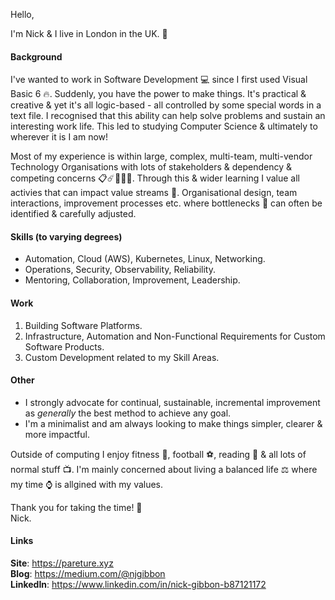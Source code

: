 Hello,

I'm Nick & I live in London in the UK. :city_sunrise:

#### Background
I've wanted to work in Software Development :computer: since I first used Visual Basic 6 🔥. Suddenly, you have the power to make things. It's practical & creative & yet it's all logic-based - all controlled by some special words in a text file. I recognised that this ability can help solve problems and sustain an interesting work life. This led to studying Computer Science & ultimately to wherever it is I am now!

Most of my experience is within large, complex, multi-team, multi-vendor Technology Organisations with lots of stakeholders & dependency & competing concerns :clipboard::comet::office::rainbow::crystal_ball:. Through this & wider learning I value all activies that can impact value streams :rocket:. Organisational design, team interactions, improvement processes etc. where bottlenecks :champagne: can often be identified & carefully adjusted.

#### Skills (to varying degrees)
* Automation, Cloud (AWS), Kubernetes, Linux, Networking.
* Operations, Security, Observability, Reliability.
* Mentoring, Collaboration, Improvement, Leadership.

#### Work
1. Building Software Platforms.
1. Infrastructure, Automation and Non-Functional Requirements for Custom Software Products.
1. Custom Development related to my Skill Areas.

#### Other
* I strongly advocate for continual, sustainable, incremental improvement as *generally* the best method to achieve any goal. 
* I'm a minimalist and am always looking to make things simpler, clearer & more impactful. 

Outside of computing I enjoy fitness :muscle:, football :soccer:, reading :scroll: & all lots of normal stuff :tv:. I'm mainly concerned about living a balanced life :balance_scale: where my time :watch: is allgined with my values.


Thank you for taking the time! :beers:   
Nick.

#### Links
**Site**: https://pareture.xyz  
**Blog**: https://medium.com/@njgibbon  
**LinkedIn**: https://www.linkedin.com/in/nick-gibbon-b87121172
